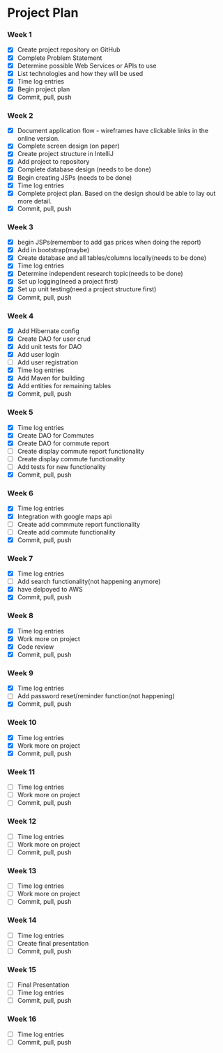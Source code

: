 # Project Plan

### Week 1
- [X] Create project repository on GitHub
- [X] Complete Problem Statement
- [X] Determine possible Web Services or APIs to use
- [X] List technologies and how they will be used
- [X] Time log entries
- [X] Begin project plan
- [X] Commit, pull, push

### Week 2
- [X] Document application flow - wireframes have clickable links in the online version.
- [X] Complete screen design (on paper)
- [X] Create project structure in IntelliJ
- [X] Add project to repository
- [X] Complete database design (needs to be done)
- [X] Begin creating JSPs (needs to be done)
- [X] Time log entries
- [X] Complete project plan. Based on the design should be able to lay out 
more detail.
- [X] Commit, pull, push

### Week 3
- [X] begin JSPs(remember to add gas prices when doing the report)
- [X] Add in bootstrap(maybe)
- [X] Create database and all tables/columns locally(needs to be done)
- [X] Time log entries
- [X] Determine independent research topic(needs to be done)
- [X] Set up logging(need a project first)
- [X] Set up unit testing(need a project structure first)
- [X] Commit, pull, push
### Week 4
- [X] Add Hibernate config
- [X] Create DAO for user crud
- [X] Add unit tests for DAO
- [X] Add user login  
- [ ] Add user registration
- [X] Time log entries
- [X] Add Maven for building
- [X] Add entities for remaining tables
- [X] Commit, pull, push
### Week 5

- [X] Time log entries
- [X] Create DAO for Commutes
- [X] Create DAO for commute report
- [ ] Create display commute report functionality
- [ ] Create display commute functionality
- [ ] Add tests for new functionality
- [X] Commit, pull, push
### Week 6
- [X] Time log entries
- [X] Integration with google maps api
- [ ] Create add commmute report functionality
- [ ] Create add commute functionality
- [X] Commit, pull, push
### Week 7
- [X] Time log entries
- [ ] Add search functionality(not happening anymore)
- [X] have delpoyed to AWS
- [X] Commit, pull, push
### Week 8
- [X] Time log entries
- [X] Work more on project
- [X] Code review
- [X] Commit, pull, push
### Week 9
- [X] Time log entries
- [ ] Add password reset/reminder function(not happening)
- [X] Commit, pull, push
### Week 10
- [X] Time log entries
- [X] Work more on project
- [X] Commit, pull, push
### Week 11
- [ ] Time log entries
- [ ] Work more on project
- [ ] Commit, pull, push
### Week 12
- [ ] Time log entries
- [ ] Work more on project
- [ ] Commit, pull, push
### Week 13
- [ ] Time log entries
- [ ] Work more on project
- [ ] Commit, pull, push
### Week 14
- [ ] Time log entries
- [ ] Create final presentation
- [ ] Commit, pull, push
### Week 15
- [ ] Final Presentation
- [ ] Time log entries
- [ ] Commit, pull, push
### Week 16
- [ ] Time log entries
- [ ] Commit, pull, push